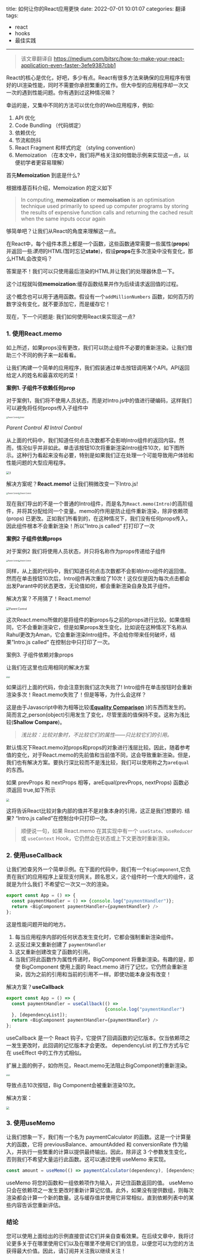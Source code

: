 title: 如何让你的React应用更快
date: 2022-07-01 10:01:07
categories: 翻译
tags: 

  - react
  - hooks
  - 最佳实践
---

> 该文章翻译自 https://medium.com/bitsrc/how-to-make-your-react-application-even-faster-3efe9387cbb1

React的核心是优化，好吧，多少有点。React有很多方法来确保的应用程序有很好的UI渲染性能，同时不需要你承担繁重的工作。但大中型的应用程序却一次又一次的遇到性能问题。你有遇到过这种情况嘛？

幸运的是，又集中不同的方法可以优化你的Web应用程序，例如:

1.  API 优化
2.  Code Bundling （代码绑定）
3.  依赖优化
4. 节流和防抖
5. React Fragment  和样式约定 （styling convention）
6. Memoization （在本文中，我们将严格关注如何借助示例来实现这一点，以便初学者更容易理解）

首先**Memoization**  到底是什么?

根据维基百科介绍，Memoization 的定义如下

> In computing, **memoization** or **memoisation** is an optimisation technique used primarily to speed up computer programs by storing the results of expensive function calls and returning the cached result when the same inputs occur again

够简单吧？让我们从React的角度来理解这一点。

在React中，每个组件本质上都是一个函数，这些函数通常需要一些属性(**props**)并返回一些*漂亮*的HTML(暂时忘记**state**)，假设**props**在多次渲染中没有变化，那么HTML会改变吗？

答案是不！我们可以只使用最后渲染的HTML并让我们的处理器休息一下。

这个过程就叫做**memoization**:缓存函数结果并作为后续请求返回值的过程。

这个概念也可以用于通用函数。假设有一个`addMillionNumbers` 函数，如何百万的数字没有变化，就不要添加它，而是缓存它！

现在，下一个问题是: 我们如何使用React来实现这一点?



###  1. 使用React.memo

如上所述，如果props没有更改，我们可以防止组件不必要的重新渲染。让我们借助三个不同的例子来一起看看。

让我们构建一个简单的应用程序，我们假装通过单击按钮调用某个API。API返回给定人的姓名和最喜欢吃的菜！

**案例1. 子组件不依赖任何prop**

对于案例1，我们将不使用人员状态，而是对Intro.js中的值进行硬编码，这样我们可以避免将任何props传入子组件中

<img src="../uploads/20220701/1.png" alt="Parent Control" style="zoom:30%;" /><img src="../uploads/20220701/2.png" alt="Introl" style="zoom:30%;" />

*Parent Control 和 Introl Control*

从上面的代码中，我们知道任何点击次数都不会影响Intro组件的返回内容。然而，情况似乎并非如此。单击该按钮10次将重新渲染Intro组件10次，如下图所示。这种行为看起来没有必要，特别是如果我们正在处理一个可能导致用户体验和性能问题的大型应用程序。

<img src="..\uploads\20220701\3.png" alt="3" style="zoom:50%;" />

解决方案呢？**React.memo!** 让我们稍微改变一下Intro.js!

<img src="../uploads/20220701/4.png" alt="Parent Control" style="zoom:30%;" /><img src="../uploads/20220701/5.png" alt="Parent Control" style="zoom:30%;" />

现在我们导出的不是一个普通的Intro组件，而是名为`React.memo(Intro)`的高阶组件，并将其分配给同一个变量。memo的作用是防止组件重新渲染，除非依赖项(props) 已更改。正如我们所看到的，在这种情况下，我们没有任何props传入，因此组件根本不会重新渲染！所以”Intro.js called“ 打打印了一次

**案例2 子组件依赖props**

对于案例2 我们将使用人员状态，并只将名称作为props传递给子组件

<img src="../uploads/20220701/6.png" alt="Parent Control" style="zoom:30%;" /><img src="../uploads/20220701/7.png" alt="Parent Control" style="zoom:30%;" />

同样，从上面的代码中，我们知道任何点击次数都不会影响Intro组件的返回值。然而在单击按钮10次后，Intro组件再次重绘了10次！这仅仅是因为每次点击都会出发Parant中的状态更改，无论值如何，都会重新渲染自身及其子组件。

解决方案？不用猜了！React.memo!

<img src="../uploads/20220701/8.png" alt="Parent Control" style="zoom:50%;" />



这次React.memo所做的是将组件的新props与之前的props进行比较。如果值相同，它不会重新渲染它，但是如果props发生变化，比如说在这种情况下名称从Rahul更改为Aman，它会重新渲染Intro组件。不会给你带来任何破坏，结果”Intro.js called“ 在控制台中只打印了一次。

案例3. 子组件依赖对象props

让我们在这里也应用相同的解决方案

<img src="../uploads/20220701/9.png"  style="zoom:30%;" /><img src="../uploads/20220701/10.png"  style="zoom:30%;" />

如果运行上面的代码，你会注意到我们这次失败了! Intro组件在单击按钮时会重新渲染多次！React.memo失败了！但是等等，为什么会这样？

这是由于Javascript中称为相等比较([**Equality Comparison**](https://developer.mozilla.org/en-US/docs/Web/JavaScript/Equality_comparisons_and_sameness) )的东西而发生的。 简而言之,person(object)引用发生了变化，尽管里面的值保持不变。这称为浅比较(**Shallow Compare**)。

> *浅比较：比较对象时，不比较它们的属性——只比较它们的引用。*

默认情况下React.memo对props和props的对象进行浅层比较。因此，随着参考值的变化，对于React.memo的先前值和当前值不同，这会导致重新渲染。但是，我们也有解决方案。要执行深比较而不是浅比较，我们可以使用称之为`areEqual `的东西。

如果 prevProps 和 nextProps 相等，areEqual(prevProps, nextProps) 函数必须返回 true,如下所示

<img src="../uploads/20220701/11.png"  style="zoom:50%;" />

这将告诉React比较对象内部的值并不是对象本身的引用，这正是我们想要的. 结果? “Intro.js called”在控制台中只打印一次。

> 顺便说一句，如果 React.memo 在其实现中有一个 `useState`、`useReducer` 或 `useContext` Hook，它仍然会在状态或上下文更改时重新渲染。

### 2.  使用useCallback

让我们检查另外一个简单示例。在下面的代码中，我们有一个`BigComponent`,它负责在我们的应用程序上呈现支付网关。顾名思义，这个组件时一个庞大的组件，这就是为什么我们 不希望它一次又一次的渲染。

```javascript
export const App = () => {   
  const paymentHandler = () => {console.log("paymentHandler")};   
  return <BigComponent paymentHandler={paymentHandler} /> 
};
```

这是性能问题开始的地方。

1. 每当应用程序内部的任何状态发生变化时，它都会强制重新渲染组件。
2. 这反过来又重新创建了 `paymentHandler`
3. 这又重新创建改变了函数的引用。
4. 当我们将此函数作为属性传递时，BigComponent 将重新渲染。有趣的是，即使 BigComponent 使用上面的 React.memo 进行了记忆，它仍然会重新渲染，因为之前的引用和当前的引用不一样。即使功能本身没有改变！

解决方案？**useCallback**

```javascript
export const App = () => {   
  const paymentHandler = useCallback(() => 
                                     {console.log("paymentHandler")
  }, [dependencyList]);   
  return <BigComponent paymentHandler={paymentHandler} /> 
};
```

useCallback 是一个 React 钩子，它提供了回调函数的记忆版本。仅当依赖项之一发生更改时，此回调的记忆版本才会更改。 dependencyList 的工作方式与它在 useEffect 中的工作方式相似。

扩展上面的例子，如你所见，React.memo无法阻止BigComponet的重新渲染。

<img src="../uploads/20220701/12.png"  style="zoom:30%;" /><img src="../uploads/20220701/13.png"  style="zoom:30%;" />

导致点击10次按钮，Big Component会被重新渲染10次。

解决方案：

<img src="../uploads/20220701/14.png"  style="zoom:50%;" />

### 3. 使用useMemo

让我们想象一下，我们有一个名为 paymentCalculator 的函数。这是一个计算量大的函数，它将 previousBalance、amountAdded 和 conversionRate 作为输入，并执行一些繁重的计算以提供最终输出。因此，除非这 3 个参数发生变化，否则我们不希望大量运行此函数。这可以通过使用 useMemo 来实现。

```javascript
const amount = useMemo(() => paymentCalculator(dependency), [dependency]);
```

useMemo 将您的函数和一组依赖项作为输入，并记住函数返回的值。 useMemo 只会在依赖项之一发生更改时重新计算记忆值。此外，如果没有提供数组，则每次渲染都会计算一个新的数量。这与缓存值并使用它非常相似，直到依赖列表中的某些内容告诉您重新评估。

### 结论

您可以使用上面给出的示例直接尝试它们并亲自查看效果。在后续文章中，我将讨论更多关于在哪里使用它们以及在哪里不使用它们的信息，以便您可以为您的方法获得最大价值。因此，请订阅并关注我以继续关注！
